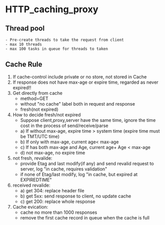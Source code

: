 # HTTP_caching_proxy

## Thread pool
    - Pre-create threads to take the request from client
    - max 10 threads
    - max 100 tasks in queue for threads to taken

## Cache Rule
1. If cache-control include private or no store, not stored in Cache
2. If response does not have max-age or expire time, regarded as never expired!!
3. Get directly from cache
    - method=GET
    - without "no cache" label both in request and response
    - fresh(not expired)
4. How to decide fresh/not expired
    - Suppose client,proxy,server have the same time, ignore the time cost in the process of send/receive/parse
    - a) If without max-age, expire time > system time (expire time must be TMT/UTC time)
    - b) If only with max-age, current age< max-age
    - c) If has both max-age and Age, current age+ Age < max-age   
    - d) not max-age, no expire time
5. not fresh, revalide:
    - provide Etag and last modify(if any) and send revalid request to server, log "in cache, requires validation"
    - if none of Etag/last modify, log "in cache, but expired at EXPIREDTIME"
6. received revalide:
    - a) get 304: replace header file
    - b) get 5xx: send response to client, no update cache
    - c) get 200: replace whole response
7. Cache evication:
    - cache no more than 1000 responses
    - remove the first cache record in queue when the cache is full
